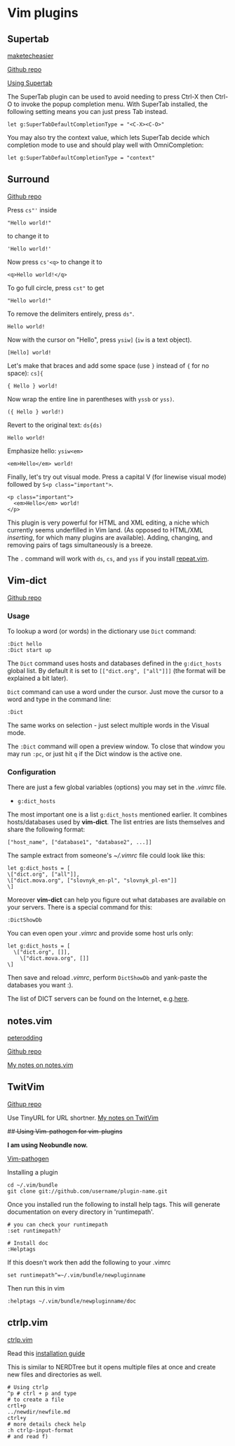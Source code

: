 # Vim plugins


## Supertab
[maketecheasier](http://www.maketecheasier.com/8-vim-plugins-to-enhance-your-productivity/)

[Github repo](https://github.com/ervandew/supertab)

[Using Supertab](http://vim.wikia.com/wiki/Omni_completion_popup_menu)


The SuperTab plugin can be used to avoid needing to press Ctrl-X then Ctrl-O to invoke the popup completion menu. With SuperTab installed, the following setting means you can just press Tab instead.

    let g:SuperTabDefaultCompletionType = "<C-X><C-O>"

You may also try the context value, which lets SuperTab decide which completion mode to use and should play well with OmniCompletion:

    let g:SuperTabDefaultCompletionType = "context"

## Surround
[Github repo](https://github.com/tpope/vim-surround)

Press `cs"'` inside

    "Hello world!"

to change it to

    'Hello world!'

Now press `cs'<q>` to change it to

    <q>Hello world!</q>

To go full circle, press `cst"` to get

    "Hello world!"

To remove the delimiters entirely, press `ds"`.

    Hello world!

Now with the cursor on "Hello", press `ysiw]` (`iw` is a text object).

    [Hello] world!

Let's make that braces and add some space (use `}` instead of `{` for no
space): `cs]{`

    { Hello } world!

Now wrap the entire line in parentheses with `yssb` or `yss)`.

    ({ Hello } world!)

Revert to the original text: `ds{ds)`

    Hello world!

Emphasize hello: `ysiw<em>`

    <em>Hello</em> world!

Finally, let's try out visual mode. Press a capital V (for linewise
visual mode) followed by `S<p class="important">`.

    <p class="important">
      <em>Hello</em> world!
    </p>

This plugin is very powerful for HTML and XML editing, a niche which
currently seems underfilled in Vim land.  (As opposed to HTML/XML
*inserting*, for which many plugins are available).  Adding, changing,
and removing pairs of tags simultaneously is a breeze.

The `.` command will work with `ds`, `cs`, and `yss` if you install
[repeat.vim](https://github.com/tpope/vim-repeat).


## Vim-dict
[Github repo](https://github.com/szw/vim-dict)


### Usage


To lookup a word (or words) in the dictionary use `Dict` command:

    :Dict hello
    :Dict start up

The `Dict` command uses hosts and databases defined in the `g:dict_hosts` global list. By default it is set to
`[["dict.org", ["all"]]]` (the format will be explained a bit later).

`Dict` command can use a word under the cursor. Just move the cursor to a word and type in the command line:

    :Dict

The same works on selection - just select multiple words in the Visual mode.

The `:Dict` command will open a preview window. To close that window you may run `:pc`, or just hit
`q` if the Dict window is the active one.


### Configuration

There are just a few global variables (options) you may set in the *.vimrc* file.

* `g:dict_hosts`

The most important one is a list `g:dict_hosts` mentioned earlier. It combines hosts/databases used by **vim-dict**. The list entries are lists themselves and share the following format:

    ["host_name", ["database1", "database2", ...]]

The sample extract from someone's  *~/.vimrc* file could look like this:

    let g:dict_hosts = [
    \["dict.org", ["all"]],
    \["dict.mova.org", ["slovnyk_en-pl", "slovnyk_pl-en"]]
    \]

Moreover **vim-dict** can help you figure out what databases are available on your servers. There is a special command for this:

    :DictShowDb

You can even open your *.vimrc* and provide some host urls only:

    let g:dict_hosts = [
      \["dict.org", []],
        \["dict.mova.org", []]
    \]

Then save and reload *.vimrc*, perform `DictShowDb` and yank-paste the databases you want :).

The list of DICT servers can be found on the Internet, e.g.[here](http://luetzschena-stahmeln.de/dictd/index.php).


## notes.vim
[peterodding](http://peterodding.com/code/vim/notes/)

[Github repo](https://github.com/xolox/vim-notes)

[My notes on notes.vim](https://github.com/shinokada/vimnotes/blob/master/notes/notesvim.md)


## TwitVim
[Githup repo](https://github.com/vim-scripts/TwitVim)

Use TinyURL for URL shortner.
[My notes on TwitVim](https://github.com/shinokada/vimnotes/blob/master/notes/Twitvim.md)

    
##<del> Using Vim-pathogen for vim-plugins</del>

**I am using Neobundle now.**

[Vim-pathogen](https://github.com/tpope/vim-pathogen)

Installing a plugin

    cd ~/.vim/bundle
    git clone git://github.com/username/plugin-name.git

Once you installed run the following to install help tags. This will generate documentation on every directory in 'runtimepath'.

    # you can check your runtimepath
    :set runtimepath?

    # Install doc
    :Helptags

If this doesn't work then add the following to your .vimrc

    set runtimepath^=~/.vim/bundle/newpluginname

Then run this in vim

    :helptags ~/.vim/bundle/newpluginname/doc


## ctrlp.vim

[ctrlp.vim](https://github.com/kien/ctrlp.vim)

Read this [installation guide](http://kien.github.io/ctrlp.vim/#installation)

This is similar to NERDTree but it opens multiple files at once and create new files and directories as well.

    # Using ctrlp
    ^p # ctrl + p and type 
    # to create a file
    crtl+p 
    ../newdir/newfile.md
    ctrl+y
    # more details check help
    :h ctrlp-input-format
    # and read f)
